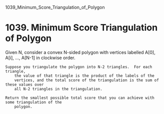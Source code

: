 1039_Minimum_Score_Triangulation_of_Polygon
# 1039. Minimum Score Triangulation of Polygon

Given N, consider a convex N-sided polygon with vertices labelled
        A[0], A[i], ..., A[N-1] in clockwise order.

    Suppose you triangulate the polygon into N-2 triangles.  For each triangle,
        the value of that triangle is the product of the labels of the
        vertices, and the total score of the triangulation is the sum of these values over
        all N-2 triangles in the triangulation.

    Return the smallest possible total score that you can achieve with some triangulation of the
        polygon.